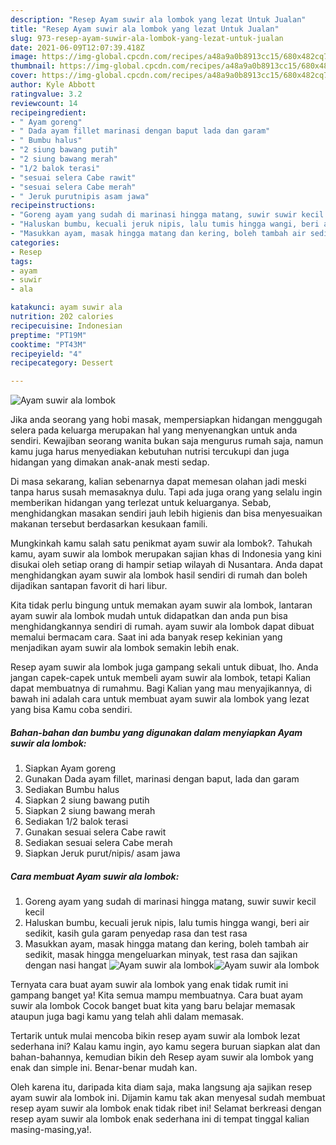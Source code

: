 ```yaml
---
description: "Resep Ayam suwir ala lombok yang lezat Untuk Jualan"
title: "Resep Ayam suwir ala lombok yang lezat Untuk Jualan"
slug: 973-resep-ayam-suwir-ala-lombok-yang-lezat-untuk-jualan
date: 2021-06-09T12:07:39.418Z
image: https://img-global.cpcdn.com/recipes/a48a9a0b8913cc15/680x482cq70/ayam-suwir-ala-lombok-foto-resep-utama.jpg
thumbnail: https://img-global.cpcdn.com/recipes/a48a9a0b8913cc15/680x482cq70/ayam-suwir-ala-lombok-foto-resep-utama.jpg
cover: https://img-global.cpcdn.com/recipes/a48a9a0b8913cc15/680x482cq70/ayam-suwir-ala-lombok-foto-resep-utama.jpg
author: Kyle Abbott
ratingvalue: 3.2
reviewcount: 14
recipeingredient:
- " Ayam goreng"
- " Dada ayam fillet marinasi dengan baput lada dan garam"
- " Bumbu halus"
- "2 siung bawang putih"
- "2 siung bawang merah"
- "1/2 balok terasi"
- "sesuai selera Cabe rawit"
- "sesuai selera Cabe merah"
- " Jeruk purutnipis asam jawa"
recipeinstructions:
- "Goreng ayam yang sudah di marinasi hingga matang, suwir suwir kecil kecil"
- "Haluskan bumbu, kecuali jeruk nipis, lalu tumis hingga wangi, beri air sedikit, kasih gula garam penyedap rasa dan test rasa"
- "Masukkan ayam, masak hingga matang dan kering, boleh tambah air sedikit, masak hingga mengeluarkan minyak, test rasa dan sajikan dengan nasi hangat"
categories:
- Resep
tags:
- ayam
- suwir
- ala

katakunci: ayam suwir ala 
nutrition: 202 calories
recipecuisine: Indonesian
preptime: "PT19M"
cooktime: "PT43M"
recipeyield: "4"
recipecategory: Dessert

---
```



![Ayam suwir ala lombok](https://img-global.cpcdn.com/recipes/a48a9a0b8913cc15/680x482cq70/ayam-suwir-ala-lombok-foto-resep-utama.jpg)

Jika anda seorang yang hobi masak, mempersiapkan hidangan menggugah selera pada keluarga merupakan hal yang menyenangkan untuk anda sendiri. Kewajiban seorang  wanita bukan saja mengurus rumah saja, namun kamu juga harus menyediakan kebutuhan nutrisi tercukupi dan juga hidangan yang dimakan anak-anak mesti sedap.

Di masa  sekarang, kalian sebenarnya dapat memesan olahan jadi meski tanpa harus susah memasaknya dulu. Tapi ada juga orang yang selalu ingin memberikan hidangan yang terlezat untuk keluarganya. Sebab, menghidangkan masakan sendiri jauh lebih higienis dan bisa menyesuaikan makanan tersebut berdasarkan kesukaan famili. 



Mungkinkah kamu salah satu penikmat ayam suwir ala lombok?. Tahukah kamu, ayam suwir ala lombok merupakan sajian khas di Indonesia yang kini disukai oleh setiap orang di hampir setiap wilayah di Nusantara. Anda dapat menghidangkan ayam suwir ala lombok hasil sendiri di rumah dan boleh dijadikan santapan favorit di hari libur.

Kita tidak perlu bingung untuk memakan ayam suwir ala lombok, lantaran ayam suwir ala lombok mudah untuk didapatkan dan anda pun bisa menghidangkannya sendiri di rumah. ayam suwir ala lombok dapat dibuat memalui bermacam cara. Saat ini ada banyak resep kekinian yang menjadikan ayam suwir ala lombok semakin lebih enak.

Resep ayam suwir ala lombok juga gampang sekali untuk dibuat, lho. Anda jangan capek-capek untuk membeli ayam suwir ala lombok, tetapi Kalian dapat membuatnya di rumahmu. Bagi Kalian yang mau menyajikannya, di bawah ini adalah cara untuk membuat ayam suwir ala lombok yang lezat yang bisa Kamu coba sendiri.

<!--inarticleads1-->

##### Bahan-bahan dan bumbu yang digunakan dalam menyiapkan Ayam suwir ala lombok:

1. Siapkan  Ayam goreng
1. Gunakan  Dada ayam fillet, marinasi dengan baput, lada dan garam
1. Sediakan  Bumbu halus
1. Siapkan 2 siung bawang putih
1. Siapkan 2 siung bawang merah
1. Sediakan 1/2 balok terasi
1. Gunakan sesuai selera Cabe rawit
1. Sediakan sesuai selera Cabe merah
1. Siapkan  Jeruk purut/nipis/ asam jawa




<!--inarticleads2-->

##### Cara membuat Ayam suwir ala lombok:

1. Goreng ayam yang sudah di marinasi hingga matang, suwir suwir kecil kecil
1. Haluskan bumbu, kecuali jeruk nipis, lalu tumis hingga wangi, beri air sedikit, kasih gula garam penyedap rasa dan test rasa
1. Masukkan ayam, masak hingga matang dan kering, boleh tambah air sedikit, masak hingga mengeluarkan minyak, test rasa dan sajikan dengan nasi hangat
<img src="https://img-global.cpcdn.com/steps/99d5d36b447d22ac/160x128cq70/ayam-suwir-ala-lombok-langkah-memasak-3-foto.jpg" alt="Ayam suwir ala lombok"><img src="https://img-global.cpcdn.com/steps/67d9cb7947e2d010/160x128cq70/ayam-suwir-ala-lombok-langkah-memasak-3-foto.jpg" alt="Ayam suwir ala lombok">



Ternyata cara buat ayam suwir ala lombok yang enak tidak rumit ini gampang banget ya! Kita semua mampu membuatnya. Cara buat ayam suwir ala lombok Cocok banget buat kita yang baru belajar memasak ataupun juga bagi kamu yang telah ahli dalam memasak.

Tertarik untuk mulai mencoba bikin resep ayam suwir ala lombok lezat sederhana ini? Kalau kamu ingin, ayo kamu segera buruan siapkan alat dan bahan-bahannya, kemudian bikin deh Resep ayam suwir ala lombok yang enak dan simple ini. Benar-benar mudah kan. 

Oleh karena itu, daripada kita diam saja, maka langsung aja sajikan resep ayam suwir ala lombok ini. Dijamin kamu tak akan menyesal sudah membuat resep ayam suwir ala lombok enak tidak ribet ini! Selamat berkreasi dengan resep ayam suwir ala lombok enak sederhana ini di tempat tinggal kalian masing-masing,ya!.


